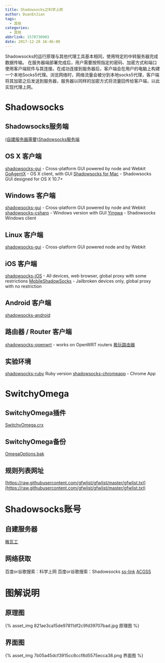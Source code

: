 ```yaml
---
title: Shadowsocks之科学上网
author: DuanEnJian
tags:
  - 其他
categories:
  - 其他
abbrlink: 1570730903
date: 2017-12-28 16:46:00
---
```

Shadowsocks的运行原理与其他代理工具基本相同，使用特定的中转服务器完成数据传输。
在服务器端部署完成后，用户需要按照指定的密码、加密方式和端口使用客户端软件与其连接。在成功连接到服务器后，客户端会在用户的电脑上构建一个本地Socks5代理。浏览网络时，网络流量会被分到本地socks5代理，客户端将其加密之后发送到服务器，服务器以同样的加密方式将流量回传给客户端，以此实现代理上网。
<!-- more -->
# Shadowsocks

## Shadowsocks服务端

[(自建服务器需要)Shadowsocks服务端](https://github.com/mengskysama/shadowsocks-rm)

## OS X 客户端

[shadowsocks-gui](https://github.com/shadowsocks/shadowsocks-gui) - Cross-platform GUI powered by node and Webkit
[GoAgentX](https://github.com/ohdarling/GoAgentX) - OS X client, with GUI
[Shadowsocks for Mac](https://github.com/shadowsocks/shadowsocks-iOS/wiki/Shadowsocks-for-OSX-Help) - Shadowsocks GUI designed for OS X 10.7+

## Windows 客户端

[shadowsocks-gui](https://github.com/shadowsocks/shadowsocks-gui) - Cross-platform GUI powered by node and Webkit
[shadowsocks-csharp](https://github.com/clowwindy/shadowsocks-csharp) - Windows version with GUI
[Yingwa](https://github.com/dallascao/yingwa) - Shadowsocks Windows client

## Linux 客户端

[shadowsocks-gui](https://github.com/shadowsocks/shadowsocks-gui) - Cross-platform GUI powered node and by Webkit

## iOS 客户端

[shadowsocks-iOS](https://github.com/shadowsocks/shadowsocks-iOS) - All devices, web browser, global proxy with some restrictions
[MobileShadowSocks](https://github.com/linusyang/MobileShadowSocks) - Jailbroken devices only, global proxy with no restriction

## Android 客户端

[shadowsocks-android](https://github.com/shadowsocks/shadowsocks-android)

## 路由器 / Router 客户端

[shadowsocks-openwrt](https://github.com/haohaolee/shadowsocks-openwrt) - works on OpenWRT routers
[极玩路由器](http://geewan.com/?r=4012)

## 实验环境

[shadowsocks-ruby](https://github.com/clowwindy/shadowsocks-ruby) Ruby version
[shadowsocks-chromeapp](https://github.com/clowwindy/shadowsocks-chromeapp) - Chrome App

# SwitchyOmega

## SwitchyOmega插件

[SwitchyOmega.crx](6bd47d982c42fd691065147746042f1d.crx)

## SwitchyOmega备份

[OmegaOptions.bak](d317d514f1335ac696f58a5630168b82.bak)

## 规则列表网址

[https://raw.githubusercontent.com/gfwlist/gfwlist/master/gfwlist.txt](https://raw.githubusercontent.com/gfwlist/gfwlist/master/gfwlist.txt)

# Shadowsocks账号

## 自建服务器

[搬瓦工](https://bandwagonhost.com/)

## 网络获取

百度or谷歌搜索：科学上网
百度or谷歌搜索：Shadowsocks
[ss-link](https://www.ss-link.me)
[ACGSS](https://acgapp.moe)
    
# 图解说明

## 原理图
{% asset_img 821ae3ca15de97811df2c9fd39707bad.jpg 原理图 %}
## 界面图
{% asset_img 7b05a45dcf3915cc8ccf8d5575ecca38.png 界面图 %}